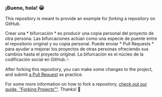 ### ¡Bueno, hola! 😀

This repository is meant to provide an example for *forking* a repository on GitHub.

Crear una * bifurcación * es producir una copia personal del proyecto de otra persona. Las bifurcaciones actúan como una especie de puente entre el repositorio original y su copia personal. Puede enviar * Pull Requests * para ayudar a mejorar los proyectos de otras personas ofreciendo sus cambios hasta el proyecto original. La bifurcación es el núcleo de la codificación social en GitHub.✨

After forking this repository, you can make some changes to the project, and submit [a Pull Request](https://github.com/octocat/Spoon-Knife/pulls) as practice.

For some more information on how to fork a repository, [check out our guide, "Forking Projects""](http://guides.github.com/overviews/forking/). Thanks! :sparkling_heart:
